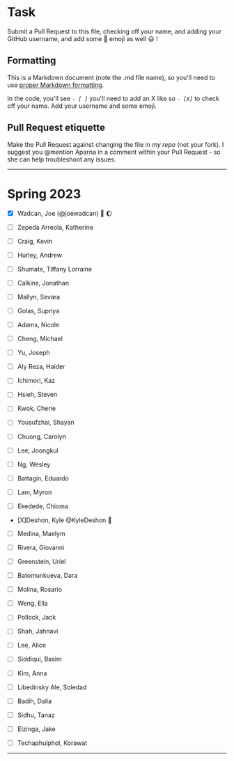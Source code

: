 # Task
Submit a Pull Request to this file, checking off your name, and adding your GitHub username, and add some :rocket: emoji as well :smiley: ! 

## Formatting
This is a Markdown document (note the .md file name), so you'll need to use [proper Markdown formatting](https://help.github.com/articles/basic-writing-and-formatting-syntax/#task-lists). 

In the code, you'll see *`- [ ]`* you'll need to add an X like so *`- [X]`* to check off your name. Add your username and some emoji.

## Pull Request etiquette
Make the Pull Request against changing the file in _my repo_ (not your fork). I suggest you @mention Aparna in a comment within your Pull Request - so she can help troubleshoot any issues.  

------------

# Spring 2023

- [X] Wadcan, Joe (@joewadcan) 🚀 🌔

- [ ] Zepeda Arreola, Katherine

- [ ] Craig, Kevin

- [ ] Hurley, Andrew

- [ ] Shumate, Tiffany Lorraine

- [ ] Calkins, Jonathan

- [ ] Mallyn, Sevara

- [ ] Golas, Supriya

- [ ] Adams, Nicole

- [ ] Cheng, Michael

- [ ] Yu, Joseph

- [ ] Aly Reza, Haider

- [ ] Ichimori, Kaz

- [ ] Hsieh, Steven

- [ ] Kwok, Cherie

- [ ] Yousufzhai, Shayan

- [ ] Chuong, Carolyn

- [ ] Lee, Joongkul

- [ ] Ng, Wesley

- [ ] Battagin, Eduardo

- [ ] Lam, Myron

- [ ] Ekedede, Chioma

- [X]Deshon, Kyle @KyleDeshon 🚠 

- [ ] Medina, Maelym

- [ ] Rivera, Giovanni

- [ ] Greenstein, Uriel

- [ ] Batomunkueva, Dara

- [ ] Molina, Rosario

- [ ] Weng, Ella

- [ ] Pollock, Jack

- [ ] Shah, Jahnavi

- [ ] Lee, Alice

- [ ] Siddiqui, Basim

- [ ] Kim, Anna

- [ ] Libedinsky Ale, Soledad

- [ ] Badih, Dalia

- [ ] Sidhu, Tanaz

- [ ] Elzinga, Jake

- [ ] Techaphulphol, Korawat


-----------------



